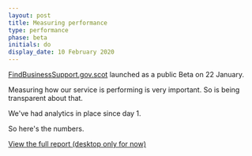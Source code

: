 ```yaml
---
layout: post
title: Measuring performance
type: performance
phase: beta
initials: do
display_date: 10 February 2020
---
```


[FindBusinessSupport.gov.scot](https://findbusinesssupport.gov.scot) launched as a public Beta on 22 January. 

Measuring how our service is performing is very important. So is being transparent about that.

We've had analytics in place since day 1.

So here's the numbers.

[View the full report (desktop only for now)](https://datastudio.google.com/reporting/6cabf104-a448-41c8-8f15-548a61cf48d1)
